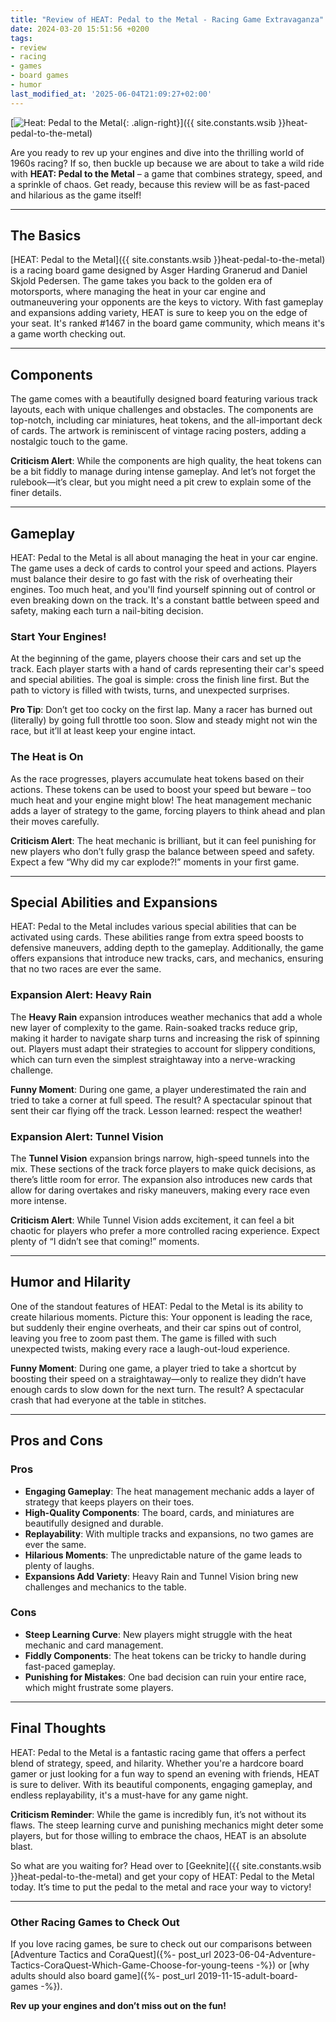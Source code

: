 ```yaml
---
title: "Review of HEAT: Pedal to the Metal - Racing Game Extravaganza"
date: 2024-03-20 15:51:56 +0200
tags:
- review
- racing
- games
- board games
- humor
last_modified_at: '2025-06-04T21:09:27+02:00'
---
```


[![Heat: Pedal to the Metal](https://i.imgur.com/uK76yQB.jpeg){: .align-right}]({{ site.constants.wsib }}heat-pedal-to-the-metal)

Are you ready to rev up your engines and dive into the thrilling world of 1960s racing? If so, then buckle up because we are about to take a wild ride with **HEAT: Pedal to the Metal** – a game that combines strategy, speed, and a sprinkle of chaos. Get ready, because this review will be as fast-paced and hilarious as the game itself!

---

## The Basics

[HEAT: Pedal to the Metal]({{ site.constants.wsib }}heat-pedal-to-the-metal) is a racing board game designed by Asger Harding Granerud and Daniel Skjold Pedersen. The game takes you back to the golden era of motorsports, where managing the heat in your car engine and outmaneuvering your opponents are the keys to victory. With fast gameplay and expansions adding variety, HEAT is sure to keep you on the edge of your seat. It's ranked #1467 in the board game community, which means it's a game worth checking out.

---

## Components

The game comes with a beautifully designed board featuring various track layouts, each with unique challenges and obstacles. The components are top-notch, including car miniatures, heat tokens, and the all-important deck of cards. The artwork is reminiscent of vintage racing posters, adding a nostalgic touch to the game.

**Criticism Alert**: While the components are high quality, the heat tokens can be a bit fiddly to manage during intense gameplay. And let’s not forget the rulebook—it’s clear, but you might need a pit crew to explain some of the finer details.

---

## Gameplay

HEAT: Pedal to the Metal is all about managing the heat in your car engine. The game uses a deck of cards to control your speed and actions. Players must balance their desire to go fast with the risk of overheating their engines. Too much heat, and you'll find yourself spinning out of control or even breaking down on the track. It's a constant battle between speed and safety, making each turn a nail-biting decision.

### Start Your Engines!

At the beginning of the game, players choose their cars and set up the track. Each player starts with a hand of cards representing their car's speed and special abilities. The goal is simple: cross the finish line first. But the path to victory is filled with twists, turns, and unexpected surprises.

**Pro Tip**: Don’t get too cocky on the first lap. Many a racer has burned out (literally) by going full throttle too soon. Slow and steady might not win the race, but it’ll at least keep your engine intact.

### The Heat is On

As the race progresses, players accumulate heat tokens based on their actions. These tokens can be used to boost your speed but beware – too much heat and your engine might blow! The heat management mechanic adds a layer of strategy to the game, forcing players to think ahead and plan their moves carefully.

**Criticism Alert**: The heat mechanic is brilliant, but it can feel punishing for new players who don’t fully grasp the balance between speed and safety. Expect a few “Why did my car explode?!” moments in your first game.

---

## Special Abilities and Expansions

HEAT: Pedal to the Metal includes various special abilities that can be activated using cards. These abilities range from extra speed boosts to defensive maneuvers, adding depth to the gameplay. Additionally, the game offers expansions that introduce new tracks, cars, and mechanics, ensuring that no two races are ever the same.

### Expansion Alert: Heavy Rain

The **Heavy Rain** expansion introduces weather mechanics that add a whole new layer of complexity to the game. Rain-soaked tracks reduce grip, making it harder to navigate sharp turns and increasing the risk of spinning out. Players must adapt their strategies to account for slippery conditions, which can turn even the simplest straightaway into a nerve-wracking challenge.

**Funny Moment**: During one game, a player underestimated the rain and tried to take a corner at full speed. The result? A spectacular spinout that sent their car flying off the track. Lesson learned: respect the weather!

### Expansion Alert: Tunnel Vision

The **Tunnel Vision** expansion brings narrow, high-speed tunnels into the mix. These sections of the track force players to make quick decisions, as there’s little room for error. The expansion also introduces new cards that allow for daring overtakes and risky maneuvers, making every race even more intense.

**Criticism Alert**: While Tunnel Vision adds excitement, it can feel a bit chaotic for players who prefer a more controlled racing experience. Expect plenty of “I didn’t see that coming!” moments.

---

## Humor and Hilarity

One of the standout features of HEAT: Pedal to the Metal is its ability to create hilarious moments. Picture this: Your opponent is leading the race, but suddenly their engine overheats, and their car spins out of control, leaving you free to zoom past them. The game is filled with such unexpected twists, making every race a laugh-out-loud experience.

**Funny Moment**: During one game, a player tried to take a shortcut by boosting their speed on a straightaway—only to realize they didn’t have enough cards to slow down for the next turn. The result? A spectacular crash that had everyone at the table in stitches.

---

## Pros and Cons

### Pros

- **Engaging Gameplay**: The heat management mechanic adds a layer of strategy that keeps players on their toes.
- **High-Quality Components**: The board, cards, and miniatures are beautifully designed and durable.
- **Replayability**: With multiple tracks and expansions, no two games are ever the same.
- **Hilarious Moments**: The unpredictable nature of the game leads to plenty of laughs.
- **Expansions Add Variety**: Heavy Rain and Tunnel Vision bring new challenges and mechanics to the table.

### Cons

- **Steep Learning Curve**: New players might struggle with the heat mechanic and card management.
- **Fiddly Components**: The heat tokens can be tricky to handle during fast-paced gameplay.
- **Punishing for Mistakes**: One bad decision can ruin your entire race, which might frustrate some players.

---

## Final Thoughts

HEAT: Pedal to the Metal is a fantastic racing game that offers a perfect blend of strategy, speed, and hilarity. Whether you're a hardcore board gamer or just looking for a fun way to spend an evening with friends, HEAT is sure to deliver. With its beautiful components, engaging gameplay, and endless replayability, it's a must-have for any game night.

**Criticism Reminder**: While the game is incredibly fun, it’s not without its flaws. The steep learning curve and punishing mechanics might deter some players, but for those willing to embrace the chaos, HEAT is an absolute blast.

So what are you waiting for? Head over to [Geeknite]({{ site.constants.wsib }}heat-pedal-to-the-metal) and get your copy of HEAT: Pedal to the Metal today. It’s time to put the pedal to the metal and race your way to victory!

---

### Other Racing Games to Check Out

If you love racing games, be sure to check out our comparisons between [Adventure Tactics and CoraQuest]({%- post_url 2023-06-04-Adventure-Tactics-CoraQuest-Which-Game-Choose-for-young-teens -%}) or [why adults should also board game]({%- post_url 2019-11-15-adult-board-games -%}).

**Rev up your engines and don’t miss out on the fun!**
